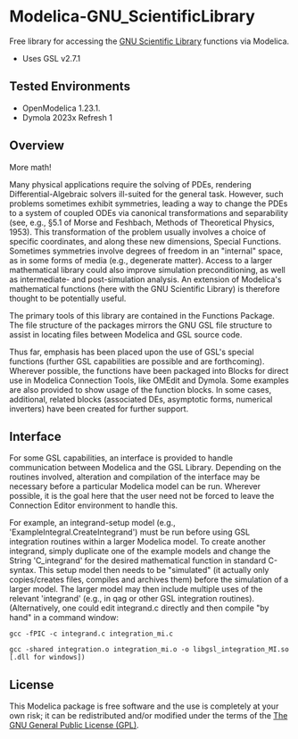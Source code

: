 # Modelica-GNU_ScientificLibrary

Free library for accessing the [GNU Scientific Library](https://www.gnu.org/software/gsl/) functions via Modelica.
- Uses GSL v2.7.1

## Tested Environments

- OpenModelica 1.23.1.
- Dymola 2023x Refresh 1

## Overview

More math!

Many physical applications require the solving of PDEs, rendering Differential-Algebraic solvers ill-suited for the general task. However, such problems sometimes exhibit symmetries, leading a way to change the PDEs to a system of coupled ODEs via canonical transformations and separability (see, e.g., §5.1 of Morse and Feshbach, Methods of Theoretical Physics, 1953). This transformation of the problem usually involves a choice of specific coordinates, and along these new dimensions, Special Functions. Sometimes symmetries involve degrees of freedom in an "internal" space, as in some forms of media (e.g., degenerate matter). Access to a larger mathematical library could also improve simulation preconditioning, as well as intermediate- and post-simulation analysis. An extension of Modelica's mathematical functions (here with the GNU Scientific Library) is therefore thought to be potentially useful.

The primary tools of this library are contained in the Functions Package. The file structure of the packages mirrors the GNU GSL file structure to assist in locating files between Modelica and GSL source code.

Thus far, emphasis has been placed upon the use of GSL's special functions (further GSL capabilities are possible and are forthcoming). Wherever possible, the functions have been packaged into Blocks for direct use in Modelica Connection Tools, like OMEdit and Dymola. Some examples are also provided to show usage of the function blocks. In some cases, additional, related blocks (associated DEs, asymptotic forms, numerical inverters) have been created for further support.

## Interface

For some GSL capabilities, an interface is provided to handle communication between Modelica and the GSL Library. 
Depending on the routines involved, alteration and compilation of the interface may be necessary before a particular Modelica model can be run. 
Wherever possible, it is the goal here that the user need not be forced to leave the Connection Editor environment to handle this.

For example, an integrand-setup model (e.g., 'ExampleIntegral.CreateIntegrand') must be run before using GSL integration routines within a larger Modelica model. To create another integrand, simply duplicate one of the example models and change the String 'C_integrand' for the desired mathematical function in standard C-syntax. This setup model then needs to be "simulated" (it actually only copies/creates files, compiles and archives them) before the simulation of a larger model. The larger model may then include multiple uses of the relevant 'integrand' (e.g., in qag or other GSL integration routines). (Alternatively, one could edit integrand.c directly and then compile "by hand" in a command window:

	gcc -fPIC -c integrand.c integration_mi.c
	
	gcc -shared integration.o integration_mi.o -o libgsl_integration_MI.so  [.dll for windows]) 

## License

This Modelica package is free software and the use is completely at your own risk;
it can be redistributed and/or modified under the terms of the [The GNU General Public License (GPL)](https://www.gnu.org/copyleft/gpl.html).
